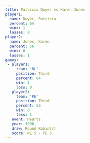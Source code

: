 ```yaml
---
title: Patricia Dwyer vs Karen Jones
player1:               
  name: Dwyer, Patricia
  percent: 64          
  wins: 1              
  losses: 0            
player2:               
  name: Jones, Karen   
  percent: 56          
  wins: 0              
  losses: 1            
games:
 - player1:         
     team: 'NL'     
     position: Third
     percent: 64    
     win: 1         
     loss: 0        
   player2:         
     team: 'PE'     
     position: Third
     percent: 56    
     win: 0         
     loss: 1        
   event: Hearts       
   year: 1990          
   draw: Round Robin(3)
   score: NL 5 - PE 3  
---
```

